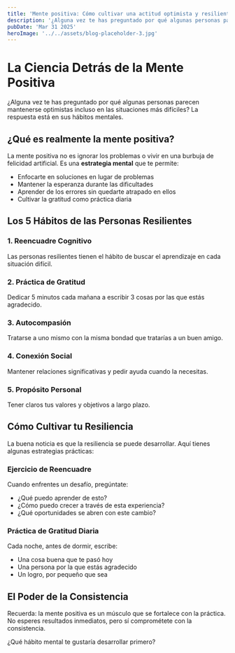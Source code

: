 ```yaml
---
title: 'Mente positiva: Cómo cultivar una actitud optimista y resiliente'
description: '¿Alguna vez te has preguntado por qué algunas personas parecen mantenerse optimistas incluso en las situaciones más difíciles? La respuesta está en sus hábitos mentales.'
pubDate: 'Mar 31 2025'
heroImage: '../../assets/blog-placeholder-3.jpg'
---
```


# La Ciencia Detrás de la Mente Positiva

¿Alguna vez te has preguntado por qué algunas personas parecen mantenerse optimistas incluso en las situaciones más difíciles? La respuesta está en sus hábitos mentales.

## ¿Qué es realmente la mente positiva?

La mente positiva no es ignorar los problemas o vivir en una burbuja de felicidad artificial. Es una **estrategia mental** que te permite:

- Enfocarte en soluciones en lugar de problemas
- Mantener la esperanza durante las dificultades
- Aprender de los errores sin quedarte atrapado en ellos
- Cultivar la gratitud como práctica diaria

## Los 5 Hábitos de las Personas Resilientes

### 1. **Reencuadre Cognitivo**
Las personas resilientes tienen el hábito de buscar el aprendizaje en cada situación difícil.

### 2. **Práctica de Gratitud**
Dedicar 5 minutos cada mañana a escribir 3 cosas por las que estás agradecido.

### 3. **Autocompasión**
Tratarse a uno mismo con la misma bondad que tratarías a un buen amigo.

### 4. **Conexión Social**
Mantener relaciones significativas y pedir ayuda cuando la necesitas.

### 5. **Propósito Personal**
Tener claros tus valores y objetivos a largo plazo.

## Cómo Cultivar tu Resiliencia

La buena noticia es que la resiliencia se puede desarrollar. Aquí tienes algunas estrategias prácticas:

### Ejercicio de Reencuadre
Cuando enfrentes un desafío, pregúntate:
- ¿Qué puedo aprender de esto?
- ¿Cómo puedo crecer a través de esta experiencia?
- ¿Qué oportunidades se abren con este cambio?

### Práctica de Gratitud Diaria
Cada noche, antes de dormir, escribe:
- Una cosa buena que te pasó hoy
- Una persona por la que estás agradecido
- Un logro, por pequeño que sea

## El Poder de la Consistencia

Recuerda: la mente positiva es un músculo que se fortalece con la práctica. No esperes resultados inmediatos, pero sí comprométete con la consistencia.

¿Qué hábito mental te gustaría desarrollar primero?
